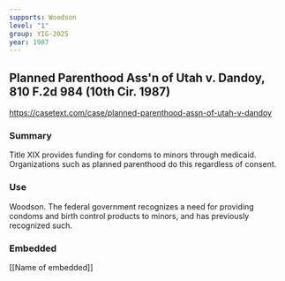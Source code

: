 ```yaml
---
supports: Woodson
level: "1"
group: YIG-2025
year: 1987
---
```

## Planned Parenthood Ass'n of Utah v. Dandoy, 810 F.2d 984 (10th Cir. 1987)


https://casetext.com/case/planned-parenthood-assn-of-utah-v-dandoy

### Summary

Title XIX provides funding for condoms to minors through medicaid. Organizations such as planned parenthood do this regardless of consent. 

### Use

Woodson. The federal government recognizes a need for providing condoms and birth control products to minors, and has previously recognized such.

### Embedded

[[Name of embedded]]